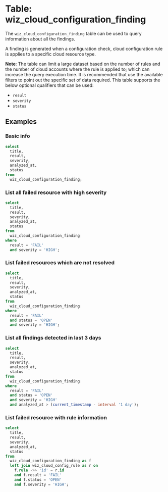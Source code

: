 # Table: wiz_cloud_configuration_finding

The `wiz_cloud_configuration_finding` table can be used to query information about all the findings.

A finding is generated when a configuration check, cloud configuration rule is applies to a specific cloud resource type.

**Note**: The table can limit a large dataset based on the number of rules and the number of cloud accounts where the rule is applied to; which can increase the query execution time. It is recommended that use the available filters to point out the specific set of data required. This table supports the below optional qualifiers that can be used:

- `result`
- `severity`
- `status`

## Examples

### Basic info

```sql
select
  title,
  result,
  severity,
  analyzed_at,
  status
from
  wiz_cloud_configuration_finding;
```

### List all failed resource with high severity

```sql
select
  title,
  result,
  severity,
  analyzed_at,
  status
from
  wiz_cloud_configuration_finding
where
  result = 'FAIL'
  and severity = 'HIGH';
```

### List failed resources which are not resolved

```sql
select
  title,
  result,
  severity,
  analyzed_at,
  status
from
  wiz_cloud_configuration_finding
where
  result = 'FAIL'
  and status = 'OPEN'
  and severity = 'HIGH';
```

### List all findings detected in last 3 days

```sql
select
  title,
  result,
  severity,
  analyzed_at,
  status
from
  wiz_cloud_configuration_finding
where
  result = 'FAIL'
  and status = 'OPEN'
  and severity = 'HIGH'
  and analyzed_at > (current_timestamp - interval '1 day');
```

### List failed resource with rule information

```sql
select
  title,
  result,
  severity,
  analyzed_at,
  status
from
  wiz_cloud_configuration_finding as f
  left join wiz_cloud_config_rule as r on
    f.rule ->> 'id' = r.id
    and f.result = 'FAIL'
    and f.status = 'OPEN'
    and f.severity = 'HIGH';
```
